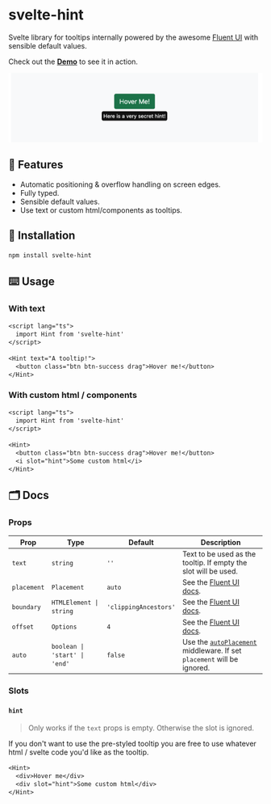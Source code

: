 # svelte-hint

Svelte library for tooltips internally powered by the awesome [Fluent UI](https://floating-ui.com/) with sensible default values.

Check out the **[Demo](https://svelte-hint.pages.dev/)** to see it in action.

![Screenshot](.github/screen.png)

## 🌈 Features

- Automatic positioning & overflow handling on screen edges.
- Fully typed.
- Sensible default values.
- Use text or custom html/components as tooltips.

## 📀 Installation

```bash
npm install svelte-hint
```

## ⌨️ Usage

### With text

```svelte
<script lang="ts">
  import Hint from 'svelte-hint'
</script>

<Hint text="A tooltip!">
  <button class="btn btn-success drag">Hover me!</button>
</Hint>
```

### With custom html / components

```svelte
<script lang="ts">
  import Hint from 'svelte-hint'
</script>

<Hint>
  <button class="btn btn-success drag">Hover me!</button>
  <i slot="hint">Some custom html</i>
</Hint>
```

## 🗂 Docs

### Props

| Prop        | Type                          | Default               | Description                                                                                                           |
| ----------- | ----------------------------- | --------------------- | --------------------------------------------------------------------------------------------------------------------- |
| `text`      | `string`                      | `''`                  | Text to be used as the tooltip. If empty the slot will be used.                                                       |
| `placement` | `Placement`                   | `auto`                | See the [Fluent UI docs](https://floating-ui.com/docs/computePosition#placement).                                     |
| `boundary`  | `HTMLElement \| string`       | `'clippingAncestors'` | See the [Fluent UI docs](https://floating-ui.com/docs/detectOverflow#boundary).                                       |
| `offset`    | `Options`                     | `4`                   | See the [Fluent UI docs](https://floating-ui.com/docs/offset#options).                                                |
| `auto`      | `boolean \| 'start' \| 'end'` | `false`               | Use the [`autoPlacement`](https://floating-ui.com/docs/autoPlacement) middleware. If set `placement` will be ignored. |

### Slots

#### `hint`

> Only works if the `text` props is empty. Otherwise the slot is ignored.

If you don't want to use the pre-styled tooltip you are free to use whatever html / svelte code you'd like as the tooltip.

```svelte
<Hint>
  <div>Hover me</div>
  <div slot="hint">Some custom html</div>
</Hint>
```

